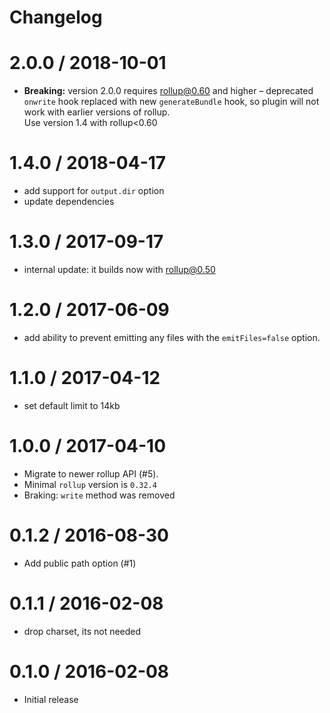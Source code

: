 # Changelog

2.0.0 / 2018-10-01
==================
* **Breaking:** version 2.0.0 requires rollup@0.60 and higher – deprecated `onwrite` hook replaced with new `generateBundle` hook, so plugin will not work with earlier versions of rollup.  
Use version 1.4 with rollup<0.60

1.4.0 / 2018-04-17
==================
 * add support for `output.dir` option
 * update dependencies

1.3.0 / 2017-09-17
==================
 * internal update: it builds now with rollup@0.50 

1.2.0 / 2017-06-09
==================

 * add ability to prevent emitting any files with the `emitFiles=false` option.

1.1.0 / 2017-04-12
==================

 * set default limit to 14kb

1.0.0 / 2017-04-10
==================

 * Migrate to newer rollup API (#5).
 * Minimal `rollup` version is `0.32.4`
 * Braking: `write` method was removed

0.1.2 / 2016-08-30
==================

  * Add public path option (#1)

0.1.1 / 2016-02-08
==================

  * drop charset, its not needed

0.1.0 / 2016-02-08
==================

  * Initial release
